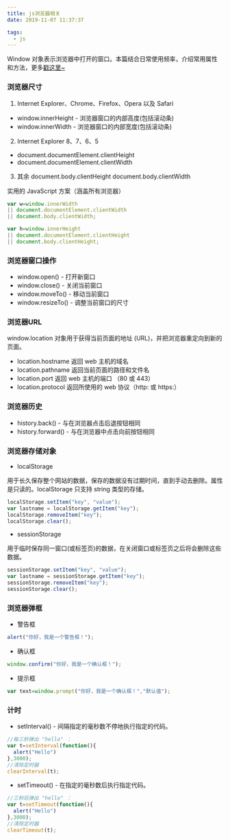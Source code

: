 ```yaml
---
title: js浏览器相关
date: 2019-11-07 11:37:37

tags:
  - js
---
```


Window 对象表示浏览器中打开的窗口。本篇结合日常使用频率，介绍常用属性和方法，更多[戳这里~](https://www.runoob.com/jsref/obj-window.html)

<!--more-->

### 浏览器尺寸

1. Internet Explorer、Chrome、Firefox、Opera 以及 Safari
- window.innerHeight - 浏览器窗口的内部高度(包括滚动条)
- window.innerWidth - 浏览器窗口的内部宽度(包括滚动条)
2. Internet Explorer 8、7、6、5
- document.documentElement.clientHeight
- document.documentElement.clientWidth
3. 其余
document.body.clientHeight
document.body.clientWidth

实用的 JavaScript 方案（涵盖所有浏览器）
```javascript
var w=window.innerWidth
|| document.documentElement.clientWidth
|| document.body.clientWidth;

var h=window.innerHeight
|| document.documentElement.clientHeight
|| document.body.clientHeight;
```

### 浏览器窗口操作

- window.open() - 打开新窗口
- window.close() - 关闭当前窗口
- window.moveTo() - 移动当前窗口
- window.resizeTo() - 调整当前窗口的尺寸

### 浏览器URL

window.location 对象用于获得当前页面的地址 (URL)，并把浏览器重定向到新的页面。

- location.hostname 返回 web 主机的域名
- location.pathname 返回当前页面的路径和文件名
- location.port 返回 web 主机的端口 （80 或 443）
- location.protocol 返回所使用的 web 协议（http: 或 https:）

### 浏览器历史

- history.back() - 与在浏览器点击后退按钮相同
- history.forward() - 与在浏览器中点击向前按钮相同

### 浏览器存储对象

- localStorage

用于长久保存整个网站的数据，保存的数据没有过期时间，直到手动去删除。属性是只读的。localStorage 只支持 string 类型的存储。

```javascript
localStorage.setItem("key", "value");
var lastname = localStorage.getItem("key");
localStorage.removeItem("key");
localStorage.clear();
```
- sessionStorage

用于临时保存同一窗口(或标签页)的数据，在关闭窗口或标签页之后将会删除这些数据。

```javascript
sessionStorage.setItem("key", "value");
var lastname = sessionStorage.getItem("key");
sessionStorage.removeItem("key");
sessionStorage.clear();
```

### 浏览器弹框

- 警告框

```javascript
alert("你好，我是一个警告框！");
```
- 确认框

```javascript
window.confirm("你好，我是一个确认框！");
```
- 提示框

```javascript
var text=window.prompt("你好，我是一个确认框！","默认值");
```

### 计时

- setInterval() - 间隔指定的毫秒数不停地执行指定的代码。

```javascript
//每三秒弹出 "hello" ：
var t=setInterval(function(){
  alert("Hello")
},3000);
//清除定时器
clearInterval(t);
```

- setTimeout() - 在指定的毫秒数后执行指定代码。
```javascript
//三秒后弹出 "hello" ：
var t=setTimeout(function(){
  alert("Hello")
},3000);
//清除定时器
clearTimeout(t);
```




